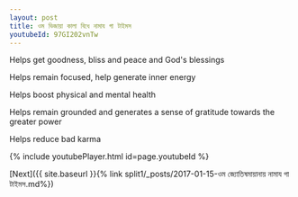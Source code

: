 ```yaml
---
layout: post
title: ওম ভিজায়া কালা বিধে নামায গা টাইমস
youtubeId: 97GI202vnTw
---
```

 
 
Helps get goodness, bliss and peace and God's blessings
 
Helps remain focused, help generate inner energy 
 
Helps boost physical and mental health 
 
Helps remain grounded and generates a sense of gratitude towards the greater power 
 
Helps reduce bad karma
 
 
 
 


{% include youtubePlayer.html id=page.youtubeId %}
 
[Next]({{ site.baseurl }}{% link  split1/_posts/2017-01-15-ওম জ্যোতিষমায়ানায় নামায গা টাইমস.md%})
 
